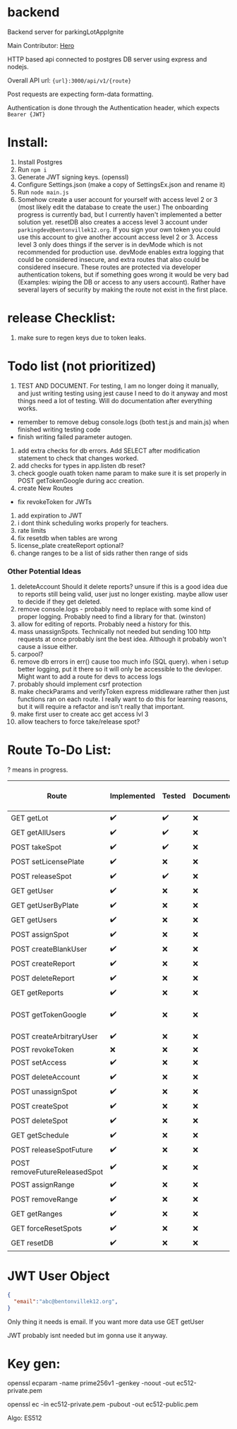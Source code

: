 # backend

Backend server for parkingLotAppIgnite

Main Contributor: [Hero](https://github.com/TheHeroBrine422)

HTTP based api connected to postgres DB server using express and nodejs.

Overall API url: `{url}:3000/api/v1/{route}`

Post requests are expecting form-data formatting.

Authentication is done through the Authentication header, which expects `Bearer {JWT}`

# Install:

1. Install Postgres
2. Run `npm i`
3. Generate JWT signing keys. (openssl)
4. Configure Settings.json (make a copy of SettingsEx.json and rename it)
5. Run `node main.js`
6. Somehow create a user account for yourself with access level 2 or 3 (most likely edit the database to create the user.) The onboarding progress is currently bad, but I currently haven't implemented a better solution yet. resetDB also creates a access level 3 account under `parkingdev@bentonvillek12.org`. If you sign your own token you could use this account to give another account access level 2 or 3. Access level 3 only does things if the server is in devMode which is not recommended for production use. devMode enables extra logging that could be considered insecure, and extra routes that also could be considered insecure. These routes are protected via developer authentication tokens, but if something goes wrong it would be very bad (Examples: wiping the DB or access to any users account). Rather have several layers of security by making the route not exist in the first place.

# release Checklist:

1. make sure to regen keys due to token leaks.

# Todo list (not prioritized)

1. TEST AND DOCUMENT. For testing, I am no longer doing it manually, and just writing testing using jest cause I need to do it anyway and most things need a lot of testing. Will do documentation after everything works.
  * remember to remove debug console.logs (both test.js and main.js) when finished writing testing code
  * finish writing failed parameter autogen.
1. add extra checks for db errors. Add SELECT after modification statement to check that changes worked.
1. add checks for types in app.listen db reset?
1. check google ouath token name param to make sure it is set properly in POST getTokenGoogle during acc creation.
1. create New Routes
  * fix revokeToken for JWTs
1. add expiration to JWT
1. i dont think scheduling works properly for teachers.
1. rate limits
1. fix resetdb when tables are wrong
1. license_plate createReport optional?
1. change ranges to be a list of sids rather then range of sids

### Other Potential Ideas

1. deleteAccount Should it delete reports? unsure if this is a good idea due to reports still being valid, user just no longer existing. maybe allow user to decide if they get deleted.
2. remove console.logs - probably need to replace with some kind of proper logging. Probably need to find a library for that. (winston)
3. allow for editing of reports. Probably need a history for this.
4. mass unassignSpots. Technically not needed but sending 100 http requests at once probably isnt the best idea. Although it probably won't cause a issue either.
5. carpool?
6. remove db errors in err() cause too much info (SQL query). when i setup better logging, put it there so it will only be accessible to the devloper. Might want to add a route for devs to access logs
7. probably should implement csrf protection
8. make checkParams and verifyToken express middleware rather then just functions ran on each route. I really want to do this for learning reasons, but it will require a refactor and isn't really that important.
9. make first user to create acc get access lvl 3
10. allow teachers to force take/release spot?

# Route To-Do List:

? means in progress.

| Route | Implemented | Tested | Documented | Added to AutoTest (test/test.js) |
| ----- | ----- | ----- | ----- | ----- |
| GET getLot | :heavy_check_mark: | :heavy_check_mark: | :x: | :heavy_check_mark: |
| GET getAllUsers | :heavy_check_mark: | :heavy_check_mark: | :x: | :heavy_check_mark: |
| POST takeSpot | :heavy_check_mark: | :heavy_check_mark: | :x: | :heavy_check_mark:
| POST setLicensePlate | :heavy_check_mark: | :x: | :x: | :x:
| POST releaseSpot | :heavy_check_mark: | :heavy_check_mark: | :x: | :heavy_check_mark: |
| GET getUser | :heavy_check_mark: | :x: | :x: | :x: |
| GET getUserByPlate | :heavy_check_mark: | :x: | :x: | :x:
| GET getUsers | :heavy_check_mark: | :x: | :x: | :x:
| POST assignSpot | :heavy_check_mark: | :x: | :x: | :x:
| POST createBlankUser | :heavy_check_mark: | :x: | :x: | :x:
| POST createReport | :heavy_check_mark: | :x: | :x: | :x:
| POST deleteReport | :heavy_check_mark: | :x: | :x: | :x:
| GET getReports | :heavy_check_mark: | :x: | :x: | :x:
| POST getTokenGoogle | :heavy_check_mark: | :x: | :x: | NA (puppeteer maybe?)
| POST createArbitraryUser | :heavy_check_mark: | :x: | :x: | :x:
| POST revokeToken | :x: | :x: | :x: | :x:
| POST setAccess | :heavy_check_mark: | :x: | :x: | :x:
| POST deleteAccount | :heavy_check_mark: | :x: | :x: | :x:
| POST unassignSpot | :heavy_check_mark: | :x: | :x: | :x:
| POST createSpot | :heavy_check_mark: | :x: | :x: | :x:
| POST deleteSpot | :heavy_check_mark: | :x: | :x: | :x:
| GET getSchedule | :heavy_check_mark: | :x: | :x: | :x:
| POST releaseSpotFuture | :heavy_check_mark: | :x: | :x: | :x:
| POST removeFutureReleasedSpot | :heavy_check_mark: | :x: | :x: | :x:
| POST assignRange | :heavy_check_mark: | :x: | :x: | :x:
| POST removeRange | :heavy_check_mark: | :x: | :x: | :x:
| GET getRanges | :heavy_check_mark: | :x: | :x: | :x:
| GET forceResetSpots | :heavy_check_mark: | :x: | :x: | :x:
| GET resetDB | :heavy_check_mark: | :x: | :x: | :x:

# JWT User Object

```json
{
  "email":"abc@bentonvillek12.org",
}
```

Only thing it needs is email. If you want more data use GET getUser

JWT probably isnt needed but im gonna use it anyway.

# Key gen:
openssl ecparam -name prime256v1 -genkey -noout -out ec512-private.pem

openssl ec -in ec512-private.pem -pubout -out ec512-public.pem

Algo: ES512
